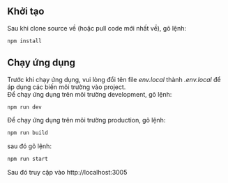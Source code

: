 ## Khởi tạo

Sau khi clone source về (hoặc pull code mới nhất về), gõ lệnh:

```bash
npm install
```

## Chạy ứng dụng

Trước khi chạy ứng dụng, vui lòng đổi tên file _env.local_ thành _.env.local_ để áp dụng các biến môi trường vào project.
<br>
Để chạy ứng dụng trên môi trường development, gõ lệnh:

```bash
npm run dev
```

Để chạy ứng dụng trên môi trường production, gõ lệnh:

```bash
npm run build
```

sau đó gõ lệnh:

```bash
npm run start
```

Sau đó truy cập vào http://localhost:3005
